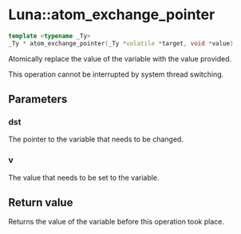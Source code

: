 # Luna::atom_exchange_pointer

```c++
template <typename _Ty>
_Ty * atom_exchange_pointer(_Ty *volatile *target, void *value)
```

Atomically replace the value of the variable with the value provided. 

This operation cannot be interrupted by system thread switching. 

## Parameters
### dst
The pointer to the variable that needs to be changed. 

### v
The value that needs to be set to the variable. 

## Return value
Returns the value of the variable before this operation took place. 

